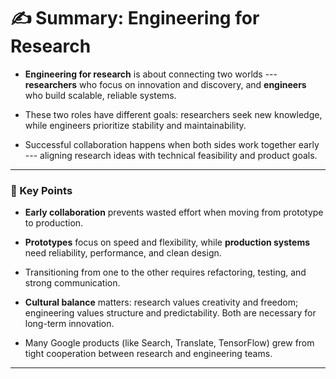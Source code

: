 ✍️ Summary: Engineering for Research
==========  

-   **Engineering for research** is about connecting two worlds --- **researchers** who focus on innovation and discovery, and **engineers** who build scalable, reliable systems.

-   These two roles have different goals: researchers seek new knowledge, while engineers prioritize stability and maintainability.

-   Successful collaboration happens when both sides work together early --- aligning research ideas with technical feasibility and product goals.

* * * * *

### 🧩 Key Points

-   **Early collaboration** prevents wasted effort when moving from prototype to production.

-   **Prototypes** focus on speed and flexibility, while **production systems** need reliability, performance, and clean design.

-   Transitioning from one to the other requires refactoring, testing, and strong communication.

-   **Cultural balance** matters: research values creativity and freedom; engineering values structure and predictability. Both are necessary for long-term innovation.

-   Many Google products (like Search, Translate, TensorFlow) grew from tight cooperation between research and engineering teams.

* * * * *